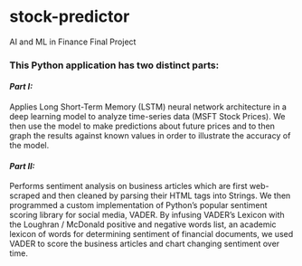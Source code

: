 # stock-predictor
AI and ML in Finance Final Project 

### This Python application has two distinct parts:
#### _Part I:_
Applies Long Short-Term Memory (LSTM) neural network architecture in a deep learning model to analyze time-series data (MSFT Stock Prices). We then use the model to make predictions about future prices and to then graph the results against known values in order to illustrate the accuracy of the model.
#### _Part II:_ 
Performs sentiment analysis on business articles which are first web-scraped and then cleaned by parsing their HTML tags into Strings. We then programmed a custom implementation of Python’s popular sentiment scoring library for social media, VADER. By infusing VADER’s Lexicon with the Loughran / McDonald positive and negative words list, an academic lexicon of words for determining sentiment of financial documents, we used VADER to score the business articles and chart changing sentiment over time. 
